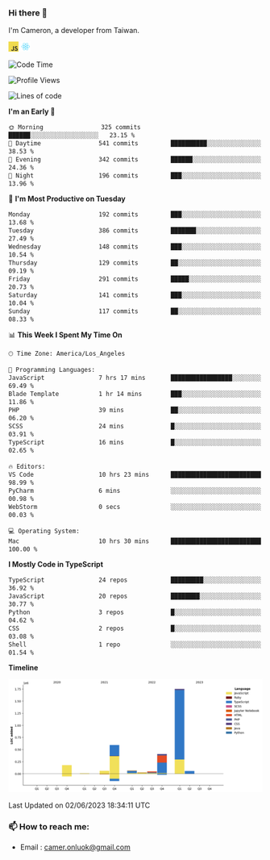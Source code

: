 ### Hi there 👋

I'm Cameron, a developer from Taiwan.


<code><img height="20" src="https://raw.githubusercontent.com/github/explore/80688e429a7d4ef2fca1e82350fe8e3517d3494d/topics/javascript/javascript.png"></code>
<code><img height="20" src="https://raw.githubusercontent.com/github/explore/80688e429a7d4ef2fca1e82350fe8e3517d3494d/topics/react/react.png"></code>



<!--START_SECTION:waka-->
![Code Time](http://img.shields.io/badge/Code%20Time-847%20hrs%2057%20mins-blue)

![Profile Views](http://img.shields.io/badge/Profile%20Views-0-blue)

![Lines of code](https://img.shields.io/badge/From%20Hello%20World%20I%27ve%20Written-3.2%20million%20lines%20of%20code-blue)

**I'm an Early 🐤** 

```text
🌞 Morning                325 commits         ██████░░░░░░░░░░░░░░░░░░░   23.15 % 
🌆 Daytime                541 commits         ██████████░░░░░░░░░░░░░░░   38.53 % 
🌃 Evening                342 commits         ██████░░░░░░░░░░░░░░░░░░░   24.36 % 
🌙 Night                  196 commits         ███░░░░░░░░░░░░░░░░░░░░░░   13.96 % 
```
📅 **I'm Most Productive on Tuesday** 

```text
Monday                   192 commits         ███░░░░░░░░░░░░░░░░░░░░░░   13.68 % 
Tuesday                  386 commits         ███████░░░░░░░░░░░░░░░░░░   27.49 % 
Wednesday                148 commits         ███░░░░░░░░░░░░░░░░░░░░░░   10.54 % 
Thursday                 129 commits         ██░░░░░░░░░░░░░░░░░░░░░░░   09.19 % 
Friday                   291 commits         █████░░░░░░░░░░░░░░░░░░░░   20.73 % 
Saturday                 141 commits         ███░░░░░░░░░░░░░░░░░░░░░░   10.04 % 
Sunday                   117 commits         ██░░░░░░░░░░░░░░░░░░░░░░░   08.33 % 
```


📊 **This Week I Spent My Time On** 

```text
🕑︎ Time Zone: America/Los_Angeles

💬 Programming Languages: 
JavaScript               7 hrs 17 mins       █████████████████░░░░░░░░   69.49 % 
Blade Template           1 hr 14 mins        ███░░░░░░░░░░░░░░░░░░░░░░   11.86 % 
PHP                      39 mins             ██░░░░░░░░░░░░░░░░░░░░░░░   06.20 % 
SCSS                     24 mins             █░░░░░░░░░░░░░░░░░░░░░░░░   03.91 % 
TypeScript               16 mins             █░░░░░░░░░░░░░░░░░░░░░░░░   02.65 % 

🔥 Editors: 
VS Code                  10 hrs 23 mins      █████████████████████████   98.99 % 
PyCharm                  6 mins              ░░░░░░░░░░░░░░░░░░░░░░░░░   00.98 % 
WebStorm                 0 secs              ░░░░░░░░░░░░░░░░░░░░░░░░░   00.03 % 

💻 Operating System: 
Mac                      10 hrs 30 mins      █████████████████████████   100.00 % 
```

**I Mostly Code in TypeScript** 

```text
TypeScript               24 repos            █████████░░░░░░░░░░░░░░░░   36.92 % 
JavaScript               20 repos            ████████░░░░░░░░░░░░░░░░░   30.77 % 
Python                   3 repos             █░░░░░░░░░░░░░░░░░░░░░░░░   04.62 % 
CSS                      2 repos             █░░░░░░░░░░░░░░░░░░░░░░░░   03.08 % 
Shell                    1 repo              ░░░░░░░░░░░░░░░░░░░░░░░░░   01.54 % 
```



**Timeline**

![Lines of Code chart](https://raw.githubusercontent.com/camer0nluo/camer0nluo/main/assets/bar_graph.png)


 Last Updated on 02/06/2023 18:34:11 UTC
<!--END_SECTION:waka-->

### 📫 How to reach me:
- Email : camer.onluok@gmail.com
